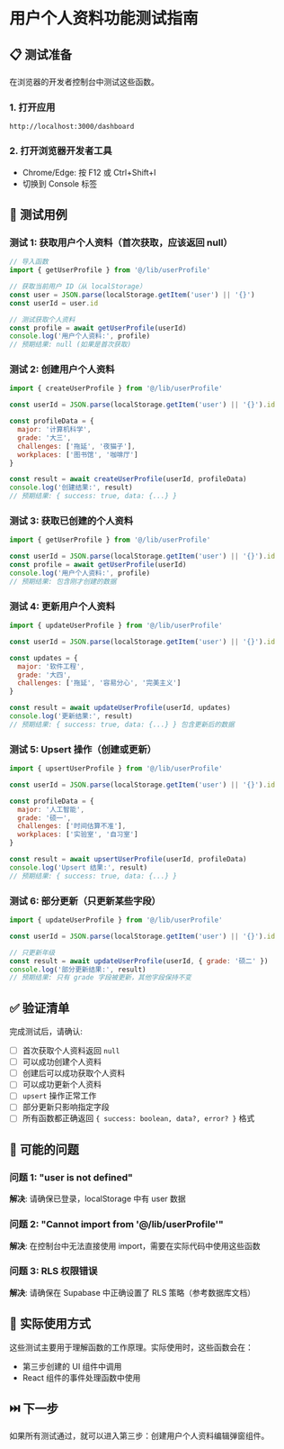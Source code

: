 # 用户个人资料功能测试指南

## 📋 测试准备

在浏览器的开发者控制台中测试这些函数。

### 1. 打开应用
```
http://localhost:3000/dashboard
```

### 2. 打开浏览器开发者工具
- Chrome/Edge: 按 F12 或 Ctrl+Shift+I
- 切换到 Console 标签

## 🧪 测试用例

### 测试 1: 获取用户个人资料（首次获取，应该返回 null）

```javascript
// 导入函数
import { getUserProfile } from '@/lib/userProfile'

// 获取当前用户 ID（从 localStorage）
const user = JSON.parse(localStorage.getItem('user') || '{}')
const userId = user.id

// 测试获取个人资料
const profile = await getUserProfile(userId)
console.log('用户个人资料:', profile)
// 预期结果: null (如果是首次获取)
```

### 测试 2: 创建用户个人资料

```javascript
import { createUserProfile } from '@/lib/userProfile'

const userId = JSON.parse(localStorage.getItem('user') || '{}').id

const profileData = {
  major: '计算机科学',
  grade: '大三',
  challenges: ['拖延', '夜猫子'],
  workplaces: ['图书馆', '咖啡厅']
}

const result = await createUserProfile(userId, profileData)
console.log('创建结果:', result)
// 预期结果: { success: true, data: {...} }
```

### 测试 3: 获取已创建的个人资料

```javascript
import { getUserProfile } from '@/lib/userProfile'

const userId = JSON.parse(localStorage.getItem('user') || '{}').id
const profile = await getUserProfile(userId)
console.log('用户个人资料:', profile)
// 预期结果: 包含刚才创建的数据
```

### 测试 4: 更新用户个人资料

```javascript
import { updateUserProfile } from '@/lib/userProfile'

const userId = JSON.parse(localStorage.getItem('user') || '{}').id

const updates = {
  major: '软件工程',
  grade: '大四',
  challenges: ['拖延', '容易分心', '完美主义']
}

const result = await updateUserProfile(userId, updates)
console.log('更新结果:', result)
// 预期结果: { success: true, data: {...} } 包含更新后的数据
```

### 测试 5: Upsert 操作（创建或更新）

```javascript
import { upsertUserProfile } from '@/lib/userProfile'

const userId = JSON.parse(localStorage.getItem('user') || '{}').id

const profileData = {
  major: '人工智能',
  grade: '硕一',
  challenges: ['时间估算不准'],
  workplaces: ['实验室', '自习室']
}

const result = await upsertUserProfile(userId, profileData)
console.log('Upsert 结果:', result)
// 预期结果: { success: true, data: {...} }
```

### 测试 6: 部分更新（只更新某些字段）

```javascript
import { updateUserProfile } from '@/lib/userProfile'

const userId = JSON.parse(localStorage.getItem('user') || '{}').id

// 只更新年级
const result = await updateUserProfile(userId, { grade: '硕二' })
console.log('部分更新结果:', result)
// 预期结果: 只有 grade 字段被更新，其他字段保持不变
```

## ✅ 验证清单

完成测试后，请确认:

- [ ] 首次获取个人资料返回 `null`
- [ ] 可以成功创建个人资料
- [ ] 创建后可以成功获取个人资料
- [ ] 可以成功更新个人资料
- [ ] `upsert` 操作正常工作
- [ ] 部分更新只影响指定字段
- [ ] 所有函数都正确返回 `{ success: boolean, data?, error? }` 格式

## 🐛 可能的问题

### 问题 1: "user is not defined"
**解决**: 请确保已登录，localStorage 中有 user 数据

### 问题 2: "Cannot import from '@/lib/userProfile'"
**解决**: 在控制台中无法直接使用 import，需要在实际代码中使用这些函数

### 问题 3: RLS 权限错误
**解决**: 请确保在 Supabase 中正确设置了 RLS 策略（参考数据库文档）

## 📝 实际使用方式

这些测试主要用于理解函数的工作原理。实际使用时，这些函数会在：
- 第三步创建的 UI 组件中调用
- React 组件的事件处理函数中使用

## ⏭️ 下一步

如果所有测试通过，就可以进入第三步：创建用户个人资料编辑弹窗组件。












